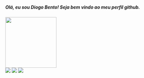 ##### Olá, eu sou Diogo Bento! Seja bem vindo ao meu perfil github.


<div>
  <a href="https://github.com/dbentooojj">
  <img height="160em" src="https://github-readme-stats.vercel.app/api?username=dbentooojj&show_icons=true&theme=dark&include_all_commits=true&count_private=true"/>
</div
    
  <div> 
   <a href="https://www.instagram.com/dbentooojj/" target="_blank"><img src="https://img.shields.io/badge/-Instagram-%23E4405F?style=for-the-badge&logo=instagram&logoColor=white" target="_blank"></a>
  <a href = "mailto:dbentooojj@gmail.com"><img src="https://img.shields.io/badge/-Gmail-%23333?style=for-the-badge&logo=gmail&logoColor=white" target="_blank"></a>
  <a href="https://www.linkedin.com/in/dbento/" target="_blank"><img src="https://img.shields.io/badge/-LinkedIn-%230077B5?style=for-the-badge&logo=linkedin&logoColor=white" target="_blank"></a> 
    </div>

